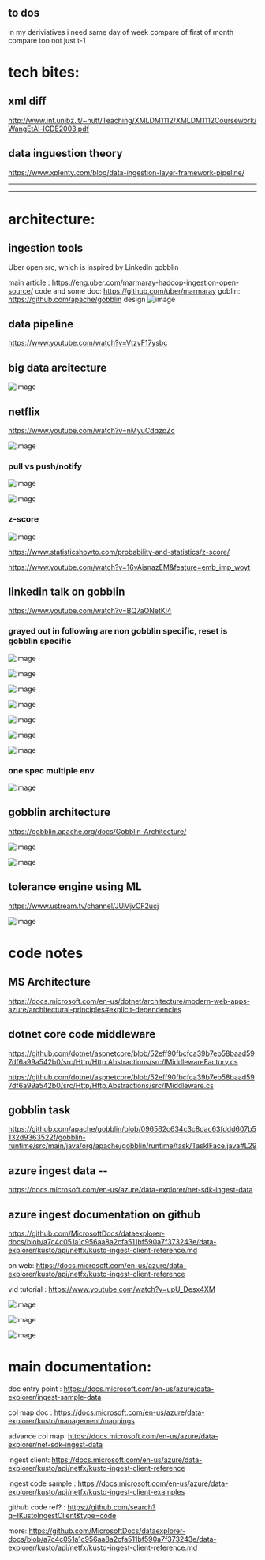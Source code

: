 
## to dos 

in my deriviatives i need same day of week compare of first of month compare too not just t-1



# tech bites:

## xml diff

http://www.inf.unibz.it/~nutt/Teaching/XMLDM1112/XMLDM1112Coursework/WangEtAl-ICDE2003.pdf


## data inguestion theory
https://www.xplenty.com/blog/data-ingestion-layer-framework-pipeline/




---
---




# architecture:

## ingestion tools
Uber open src, which is inspired by Linkedin gobblin

main article : https://eng.uber.com/marmaray-hadoop-ingestion-open-source/
code and some doc: https://github.com/uber/marmaray
goblin: https://github.com/apache/gobblin
design
![image](https://user-images.githubusercontent.com/1906471/121627180-e3996580-ca44-11eb-9c08-e753502f38d7.png)





## data pipeline

https://www.youtube.com/watch?v=VtzvF17ysbc

## big data arcitecture

![image](https://user-images.githubusercontent.com/1906471/121799345-927ea280-cbf9-11eb-9579-85bf7b20a1d3.png)


## netflix

https://www.youtube.com/watch?v=nMyuCdqzpZc


![image](https://user-images.githubusercontent.com/1906471/121797926-43cd0a80-cbf1-11eb-8087-d26fd45a8df2.png)


### pull vs push/notify 
![image](https://user-images.githubusercontent.com/1906471/121798078-36fce680-cbf2-11eb-9dd2-6ce73d879cf8.png)


![image](https://user-images.githubusercontent.com/1906471/121798091-4aa84d00-cbf2-11eb-96f0-37f2e5648b11.png)




### z-score
![image](https://user-images.githubusercontent.com/1906471/121738436-35370400-cac8-11eb-869d-afe8d07f9841.png)

https://www.statisticshowto.com/probability-and-statistics/z-score/

https://www.youtube.com/watch?v=16vAjsnazEM&feature=emb_imp_woyt





## linkedin talk on gobblin

https://www.youtube.com/watch?v=BQ7aONetKl4

### grayed out  in following are non gobblin specific, reset is gobblin specific 

![image](https://user-images.githubusercontent.com/1906471/121797852-de791980-cbf0-11eb-95df-20d7078a1d04.png)


![image](https://user-images.githubusercontent.com/1906471/121798311-87287880-cbf3-11eb-8768-bd86e4479e5e.png)


![image](https://user-images.githubusercontent.com/1906471/121798321-9efffc80-cbf3-11eb-8314-1d7c47661574.png)


![image](https://user-images.githubusercontent.com/1906471/121798334-ade6af00-cbf3-11eb-8b84-29b928a3c627.png)


![image](https://user-images.githubusercontent.com/1906471/121798360-cf479b00-cbf3-11eb-968d-4198d51d5855.png)


![image](https://user-images.githubusercontent.com/1906471/121798399-0f0e8280-cbf4-11eb-863b-b1d738edb157.png)


![image](https://user-images.githubusercontent.com/1906471/121798408-2188bc00-cbf4-11eb-83bf-656e10ed3fdc.png)

### one spec multiple env

![image](https://user-images.githubusercontent.com/1906471/121798873-be4c5900-cbf6-11eb-8481-03762138a50c.png)




## gobblin architecture

https://gobblin.apache.org/docs/Gobblin-Architecture/

![image](https://user-images.githubusercontent.com/1906471/121798680-b4762600-cbf5-11eb-875a-6f24c787aa86.png)

![image](https://user-images.githubusercontent.com/1906471/121798704-d2438b00-cbf5-11eb-8d1f-1e44454b2590.png)



## tolerance engine using ML


https://www.ustream.tv/channel/JUMjvCF2ucj


![image](https://user-images.githubusercontent.com/1906471/121798586-331e9380-cbf5-11eb-9f53-e7a3cdd46dfa.png)








# code notes


## MS Architecture

https://docs.microsoft.com/en-us/dotnet/architecture/modern-web-apps-azure/architectural-principles#explicit-dependencies


##  dotnet core code middleware

https://github.com/dotnet/aspnetcore/blob/52eff90fbcfca39b7eb58baad597df6a99a542b0/src/Http/Http.Abstractions/src/IMiddlewareFactory.cs

https://github.com/dotnet/aspnetcore/blob/52eff90fbcfca39b7eb58baad597df6a99a542b0/src/Http/Http.Abstractions/src/IMiddleware.cs


## gobblin task

https://github.com/apache/gobblin/blob/096562c634c3c8dac63fddd607b5132d9363522f/gobblin-runtime/src/main/java/org/apache/gobblin/runtime/task/TaskIFace.java#L29


## azure ingest data --

https://docs.microsoft.com/en-us/azure/data-explorer/net-sdk-ingest-data


## azure ingest documentation on github

https://github.com/MicrosoftDocs/dataexplorer-docs/blob/a7c4c051a1c956aa8a2cfa511bf590a7f373243e/data-explorer/kusto/api/netfx/kusto-ingest-client-reference.md

on web:  https://docs.microsoft.com/en-us/azure/data-explorer/kusto/api/netfx/kusto-ingest-client-reference

vid tutorial : https://www.youtube.com/watch?v=upU_Desx4XM


![image](https://user-images.githubusercontent.com/1906471/121837587-fc538680-cca3-11eb-855e-e006a4471b78.png)



![image](https://user-images.githubusercontent.com/1906471/121837665-2b69f800-cca4-11eb-8fe0-d6d26b307195.png)



![image](https://user-images.githubusercontent.com/1906471/121837802-88fe4480-cca4-11eb-993b-ee31fbd109ab.png)




# main documentation:

doc entry point : https://docs.microsoft.com/en-us/azure/data-explorer/ingest-sample-data

col map doc  : https://docs.microsoft.com/en-us/azure/data-explorer/kusto/management/mappings

advance col map: https://docs.microsoft.com/en-us/azure/data-explorer/net-sdk-ingest-data

ingest client: https://docs.microsoft.com/en-us/azure/data-explorer/kusto/api/netfx/kusto-ingest-client-reference

ingest code sample : https://docs.microsoft.com/en-us/azure/data-explorer/kusto/api/netfx/kusto-ingest-client-examples

github code ref? : https://github.com/search?q=IKustoIngestClient&type=code

more: https://github.com/MicrosoftDocs/dataexplorer-docs/blob/a7c4c051a1c956aa8a2cfa511bf590a7f373243e/data-explorer/kusto/api/netfx/kusto-ingest-client-reference.md


